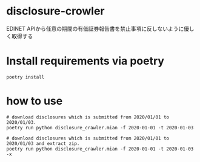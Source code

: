 # disclosure-crowler
EDINET APIから任意の期間の有価証券報告書を禁止事項に反しないように優しく取得する


# Install requirements via poetry
```shell
poetry install
```

# how to use
```shell 
# download disclosures which is submitted from 2020/01/01 to 2020/01/03.
poetry run python disclosure_crawler.mian -f 2020-01-01 -t 2020-01-03

# download disclosures which is submitted from 2020/01/01 to 2020/01/03 and extract zip.
poetry run python disclosure_crawler.mian -f 2020-01-01 -t 2020-01-03 -x
```

